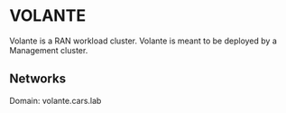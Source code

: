 # VOLANTE

Volante is a RAN workload cluster.  Volante is meant to be deployed by a Management cluster.

## Networks
Domain: volante.cars.lab
